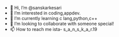 - 👋 Hi, I’m @sanskarkesari
- 👀 I’m interested in coding,appdev.
- 🌱 I’m currently learning c lang,python,c++
- 💞️ I’m looking to collaborate with someone special!
- 📫 How to reach me ista- s_a_n_s_k_a_r.19

<!---
sanskarkesari/sanskarkesari is a ✨ special ✨ repository because its `README.md` (this file) appears on your GitHub profile.
You can click the Preview link to take a look at your changes.
--->
